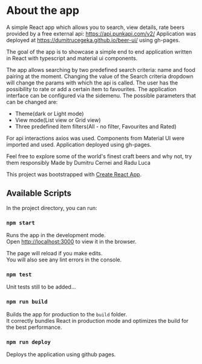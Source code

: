 # About the app

A simple React app which allows you to search, view details, rate beers provided by a free external api: https://api.punkapi.com/v2/
Application was deployed at https://dumitrucegeka.github.io/beer-ui/ using gh-pages.

The goal of the app is to showcase a simple end to end application written in React with typescript and material ui components.

The app allows searching by two predefined search criteria: name and food pairing at the moment.
Changing the value of the Search criteria dropdown will change the params with which the api is called.
The user has the possibility to rate or add a certain item to favourites.
The application interface can be configured via the sidemenu.
The possible parameters that can be changed are:
- Theme(dark or Light mode)
- View mode(List view or Grid view)
- Three predefined item filters(All - no filter, Favourites and Rated)

For api interactions axios was used.
Components from Material UI were imported and used.
Application deployed using gh-pages.

Feel free to explore some of the world's finest craft beers and why not, try them responsibly
Made by Dumitru Cernei and Radu Luca

This project was bootstrapped with [Create React App](https://github.com/facebook/create-react-app).

## Available Scripts

In the project directory, you can run:

### `npm start`

Runs the app in the development mode.\
Open [http://localhost:3000](http://localhost:3000) to view it in the browser.

The page will reload if you make edits.\
You will also see any lint errors in the console.

### `npm test`
Unit tests still to be added...

### `npm run build`

Builds the app for production to the `build` folder.\
It correctly bundles React in production mode and optimizes the build for the best performance.

### `npm run deploy`

Deploys the application using github pages.

